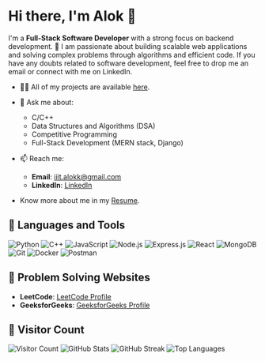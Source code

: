 # Hi there, I'm Alok 👋

I'm a **Full-Stack Software Developer** with a strong focus on backend development. 🌱 I am passionate about building scalable web applications and solving complex problems through algorithms and efficient code. If you have any doubts related to software development, feel free to drop me an email or connect with me on LinkedIn.

- 👨‍💻 All of my projects are available [here](https://github.com/a-k-singhk?tab=repositories).
- 💬 Ask me about: 
  - C/C++
  - Data Structures and Algorithms (DSA)
  - Competitive Programming
  - Full-Stack Development (MERN stack, Django)

- 📫 Reach me:
  - **Email**: iiit.alokk@gmail.com
  - **LinkedIn**: [LinkedIn](https://www.linkedin.com/in/iiit-alok/)

- Know more about me in my [Resume](https://drive.google.com/file/d/1tK-ZRbR-A78mPZSVOEAcxyZGppYPLbIl/view?usp=drive_link).

## 🚀 Languages and Tools

![Python](https://img.shields.io/badge/Python-%2314354C.svg?style=flat&logo=python&logoColor=white)
![C++](https://img.shields.io/badge/C%2B%2B-%2300599C.svg?style=flat&logo=c%2B%2B&logoColor=white)
![JavaScript](https://img.shields.io/badge/JavaScript-%23F7DF1E.svg?style=flat&logo=javascript&logoColor=black)
![Node.js](https://img.shields.io/badge/Node.js-%2343853D.svg?style=flat&logo=node.js&logoColor=white)
![Express.js](https://img.shields.io/badge/Express.js-%23404d59.svg?style=flat&logo=express&logoColor=white)
![React](https://img.shields.io/badge/React-%2320232a.svg?style=flat&logo=react&logoColor=%2361DAFB)
![MongoDB](https://img.shields.io/badge/MongoDB-%234ea94b.svg?style=flat&logo=mongodb&logoColor=white)
![Git](https://img.shields.io/badge/Git-%23F05033.svg?style=flat&logo=git&logoColor=white)
![Docker](https://img.shields.io/badge/Docker-%230db7ed.svg?style=flat&logo=docker&logoColor=white)
![Postman](https://img.shields.io/badge/Postman-%23FF6C37.svg?style=flat&logo=postman&logoColor=white)

## 🏅 Problem Solving Websites

- **LeetCode**: [LeetCode Profile](https://leetcode.com/u/iiit_alokk/)
- **GeeksforGeeks**: [GeeksforGeeks Profile](https://www.geeksforgeeks.org/user/alokkumarsinghsintu/)

## 👀 Visitor Count

![Visitor Count](https://komarev.com/ghpvc/?username=a-k-singhk&style=flat-square&color=blue)
![GitHub Stats](https://github-readme-stats.vercel.app/api?username=a-k-singhk&show_icons=true&theme=radical)
![GitHub Streak](https://github-readme-streak-stats.herokuapp.com/?user=a-k-singhk&theme=dark)
![Top Languages](https://github-readme-stats.vercel.app/api/top-langs/?username=a-k-singhk&layout=compact)

<!--
**a-k-singhk/a-k-singhk** is a ✨ _special_ ✨ repository because its `README.md` (this file) appears on your GitHub profile.

Here are some ideas to get you started:

- 🔭 I’m currently working on ...
- 🌱 I’m currently learning ...
- 👯 I’m looking to collaborate on ...
- 🤔 I’m looking for help with ...
- 💬 Ask me about ...
- 📫 How to reach me: ...
- 😄 Pronouns: ...
- ⚡ Fun fact: ...
-->
